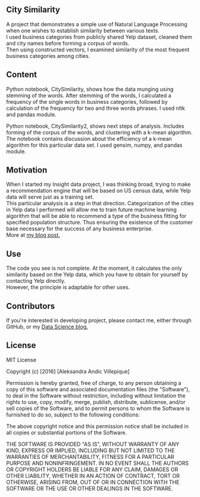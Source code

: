 ## City Similarity

A project that demonstrates a simple use of Natural Language Processing when one wishes to establish similarity between various texts. <br>
I used business categories from publicly shared Yelp dataset, cleaned them and city names before forming a corpus of words. <br>
Then using constructed vectors, I examined similarity of the most frequent business categories among cities. 

## Content

<p>Python notebook, CitySimilarity, shows how the data munging using stemming of the words. After stemming of the words, I calculated a frequency of the single words in business categories, followed by calculation of the frequency for two and three words phrases. I used nltk and pandas module. </p>

<p>
Python notebook, CitySimilarity2, shows next steps of analysis. Includes forming of the corpus of the words, and clustering with a k-mean algorithm. The notebook contains discussion about the efficiency of a k-mean algorithm for this particular data set. I used gensim, numpy, and pandas module. </p>

## Motivation

When I started my Insight data project, I was thinking broad, trying to make a recommendation engine that will be based on US census data, while Yelp data will serve just as a training set. <br>
This particular analysis is a step in that direction. Categorization of the cities in Yelp data I performed will allow me to train future machine learning algorithm that will be able to recommend a type of the business fitting for specified population structure. Thus ensuring the existence of the customer base necessary for the success of any business enterprise. <br>
More at <a href="https://villepique.wordpress.com/2016/08/25/city-similarity/"> my blog post.</a>

## Use

The code you see is not complete. At the moment, it calculates the only similarity based on the Yelp data, which you have to obtain for yourself by contacting Yelp directly. <br>
However, the principle is adaptable for other uses. 


## Contributors

If you're interested in developing project, please contact me, either through GitHub, or my <a href="https://villepique.wordpress.com"> Data Science blog.</a> 

## License

MIT License

Copyright (c) [2016] [Aleksandra Andic Villepique]

Permission is hereby granted, free of charge, to any person obtaining a copy
of this software and associated documentation files (the "Software"), to deal
in the Software without restriction, including without limitation the rights
to use, copy, modify, merge, publish, distribute, sublicense, and/or sell
copies of the Software, and to permit persons to whom the Software is
furnished to do so, subject to the following conditions:

The above copyright notice and this permission notice shall be included in all
copies or substantial portions of the Software.

THE SOFTWARE IS PROVIDED "AS IS", WITHOUT WARRANTY OF ANY KIND, EXPRESS OR
IMPLIED, INCLUDING BUT NOT LIMITED TO THE WARRANTIES OF MERCHANTABILITY,
FITNESS FOR A PARTICULAR PURPOSE AND NONINFRINGEMENT. IN NO EVENT SHALL THE
AUTHORS OR COPYRIGHT HOLDERS BE LIABLE FOR ANY CLAIM, DAMAGES OR OTHER
LIABILITY, WHETHER IN AN ACTION OF CONTRACT, TORT OR OTHERWISE, ARISING FROM,
OUT OF OR IN CONNECTION WITH THE SOFTWARE OR THE USE OR OTHER DEALINGS IN THE
SOFTWARE.